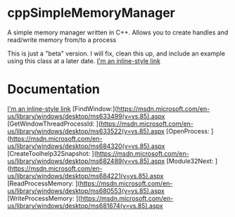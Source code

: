 # cppSimpleMemoryManager
A simple memory manager written in C++.  Allows you to create handles and read/write memory from/to a process

This is just a "beta" version. I will fix, clean this up, and include an example using this class at a later date.
[I'm an inline-style link](https://www.google.com)
# Documentation
[I'm an inline-style link](https://www.google.com)
[FindWindow:](https://msdn.microsoft.com/en-us/library/windows/desktop/ms633499(v=vs.85).aspx
[GetWindowThreadProcessId: ](https://msdn.microsoft.com/en-us/library/windows/desktop/ms633522(v=vs.85).aspx
[OpenProcess: ](https://msdn.microsoft.com/en-us/library/windows/desktop/ms684320(v=vs.85).aspx
[CreateToolhelp32Snapshot: ](https://msdn.microsoft.com/en-us/library/windows/desktop/ms682489(v=vs.85).aspx
[Module32Next: ](https://msdn.microsoft.com/en-us/library/windows/desktop/ms684221(v=vs.85).aspx
[ReadProcessMemory: ](https://msdn.microsoft.com/en-us/library/windows/desktop/ms680553(v=vs.85).aspx
[WriteProcessMemory: ](https://msdn.microsoft.com/en-us/library/windows/desktop/ms681674(v=vs.85).aspx

